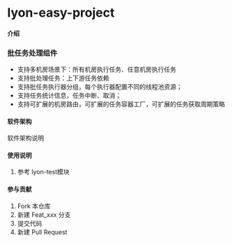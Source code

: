 # lyon-easy-project

#### 介绍
###  批任务处理组件



  
- 支持多机房场景下：所有机房执行任务、任意机房执行任务
-   支持批处理任务：上下游任务依赖
-   支持批任务执行器分组，每个执行器配置不同的线程池资源；
-   支持任务统计信息，任务中断、取消；
-   支持可扩展的机房路由，可扩展的任务容器工厂，可扩展的任务获取周期策略



#### 软件架构
软件架构说明


#### 使用说明

1.  参考 lyon-test模块

#### 参与贡献

1.  Fork 本仓库
2.  新建 Feat_xxx 分支
3.  提交代码
4.  新建 Pull Request
